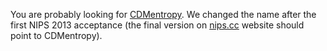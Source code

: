 You are probably looking for [CDMentropy](http://github.com/pillowlab/CDMentropy). We changed the name after the first NIPS 2013 acceptance (the final version on [nips.cc](http://nips.cc) website should point to CDMentropy).
